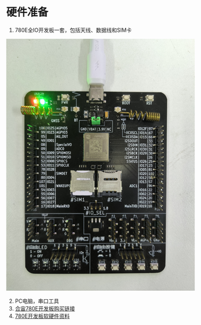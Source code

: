 # 硬件准备

1. 780E全IO开发板一套，包括天线、数据线和SIM卡

![Air780E](image/Air780E.jpg)

2. PC电脑，串口工具
3. [合宙780E开发板购买链接](https://item.taobao.com/item.htm?id=724722276597)
4. [780E开发板软硬件资料](https://doc.openluat.com/wiki/21?wiki_page_id=6036)
